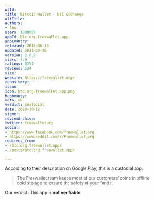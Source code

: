 ```yaml
---
wsId: 
title: Bitcoin Wallet - BTC Exchange
altTitle: 
authors:
- leo
users: 1000000
appId: btc.org.freewallet.app
appCountry: 
released: 2016-06-13
updated: 2021-09-20
version: 2.6.8
stars: 4.8
ratings: 8152
reviews: 524
size: 
website: https://freewallet.org/
repository: 
issue: 
icon: btc.org.freewallet.app.png
bugbounty: 
meta: ok
verdict: custodial
date: 2020-10-12
signer: 
reviewArchive: 
twitter: freewalletorg
social:
- https://www.facebook.com/freewallet.org
- https://www.reddit.com/r/Freewallet_org
redirect_from:
- /btc.org.freewallet.app/
- /posts/btc.org.freewallet.app/

---
```


According to their description on Google Play, this is a custodial app:

> The Freewallet team keeps most of our customers’ coins in offline cold storage
to ensure the safety of your funds.

Our verdict: This app is **not verifiable**.
